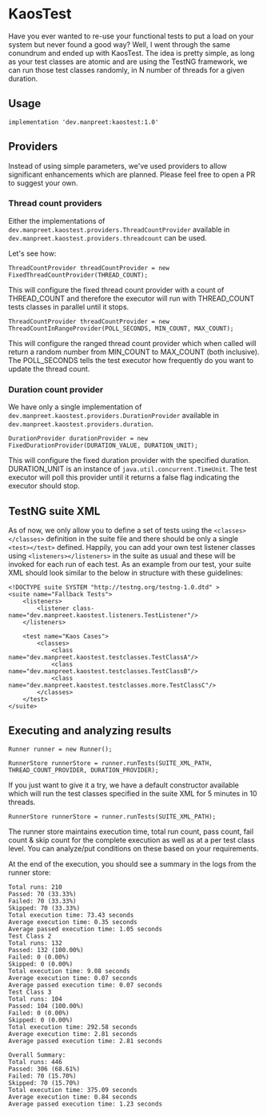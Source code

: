 # KaosTest

Have you ever wanted to re-use your functional tests to put a load on your system but never found a good way? Well, I went through the same conundrum and ended up with KaosTest.
The idea is pretty simple, as long as your test classes are atomic and are using the TestNG framework, we can run those test classes randomly, in N number of threads for a given duration.

## Usage

```implementation 'dev.manpreet:kaostest:1.0'```

## Providers

Instead of using simple parameters, we've used providers to allow significant enhancements which are planned. Please feel free to open a PR to suggest your own.

### Thread count providers

Either the implementations of ```dev.manpreet.kaostest.providers.ThreadCountProvider``` available in ```dev.manpreet.kaostest.providers.threadcount``` can be used. 

Let's see how:

```ThreadCountProvider threadCountProvider = new FixedThreadCountProvider(THREAD_COUNT);```

This will configure the fixed thread count provider with a count of THREAD_COUNT and therefore the executor will run with THREAD_COUNT tests classes in parallel until it stops.

```ThreadCountProvider threadCountProvider = new ThreadCountInRangeProvider(POLL_SECONDS, MIN_COUNT, MAX_COUNT);```

This will configure the ranged thread count provider which when called will return a random number from MIN_COUNT to MAX_COUNT (both inclusive). 
The POLL_SECONDS tells the test executor how frequently do you want to update the thread count.


### Duration count provider

We have only a single implementation of ```dev.manpreet.kaostest.providers.DurationProvider``` available in ```dev.manpreet.kaostest.providers.duration```.

```DurationProvider durationProvider = new FixedDurationProvider(DURATION_VALUE, DURATION_UNIT);```

This will configure the fixed duration provider with the specified duration. DURATION_UNIT is an instance of ```java.util.concurrent.TimeUnit```.
The test executor will poll this provider until it returns a false flag indicating the executor should stop.



## TestNG suite XML

As of now, we only allow you to define a set of tests using the ```<classes></classes>``` definition in the suite file and there should be only a single ```<test></test>``` defined.
Happily, you can add your own test listener classes using ```<listeners></listeners>``` in the suite as usual and these will be invoked for each run of each test.
As an example from our test, your suite XML should look similar to the below in structure with these guidelines:
```
<!DOCTYPE suite SYSTEM "http://testng.org/testng-1.0.dtd" >
<suite name="Fallback Tests">
    <listeners>
        <listener class-name="dev.manpreet.kaostest.listeners.TestListener"/>
    </listeners>

    <test name="Kaos Cases">
        <classes>
            <class name="dev.manpreet.kaostest.testclasses.TestClassA"/>
            <class name="dev.manpreet.kaostest.testclasses.TestClassB"/>
            <class name="dev.manpreet.kaostest.testclasses.more.TestClassC"/>
        </classes>
    </test>
</suite>
```


## Executing and analyzing results

```Runner runner = new Runner();```

```RunnerStore runnerStore = runner.runTests(SUITE_XML_PATH, THREAD_COUNT_PROVIDER, DURATION_PROVIDER);```

If you just want to give it a try, we have a default constructor available which will run the test classes specified in the suite XML for 5 minutes in 10 threads.

```RunnerStore runnerStore = runner.runTests(SUITE_XML_PATH);```


The runner store maintains execution time, total run count, pass count, fail count & skip count for the complete execution as well as at a per test class level.
You can analyze/put conditions on these based on your requirements.

At the end of the execution, you should see a summary in the logs from the runner store:
```Test Class 1
Total runs: 210
Passed: 70 (33.33%)	
Failed: 70 (33.33%)	
Skipped: 70 (33.33%)	
Total execution time: 73.43 seconds	
Average execution time: 0.35 seconds	
Average passed execution time: 1.05 seconds
Test Class 2
Total runs: 132
Passed: 132 (100.00%)	
Failed: 0 (0.00%)	
Skipped: 0 (0.00%)	
Total execution time: 9.08 seconds	
Average execution time: 0.07 seconds	
Average passed execution time: 0.07 seconds
Test Class 3
Total runs: 104
Passed: 104 (100.00%)	
Failed: 0 (0.00%)	
Skipped: 0 (0.00%)	
Total execution time: 292.58 seconds	
Average execution time: 2.81 seconds	
Average passed execution time: 2.81 seconds

Overall Summary:
Total runs: 446
Passed: 306 (68.61%)	
Failed: 70 (15.70%)	
Skipped: 70 (15.70%)	
Total execution time: 375.09 seconds	
Average execution time: 0.84 seconds	
Average passed execution time: 1.23 seconds
```

